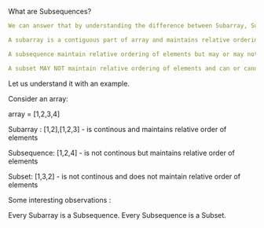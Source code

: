 What are Subsequences?
```yml
We can answer that by understanding the difference between Subarray, Subsequence and Subset

A subarray is a contiguous part of array and maintains relative ordering of elements. For an array/string of size n, there are n*(n+1)/2 non-empty subarrays/substrings.

A subsequence maintain relative ordering of elements but may or may not be a contiguous part of an array. For a sequence of size n, we can have 2^n-1 non-empty sub-sequences in total.

A subset MAY NOT maintain relative ordering of elements and can or cannot be a contiguous part of an array. For a set of size n, we can have (2^n) sub-sets in total.
```
Let us understand it with an example.

Consider an array:

array = [1,2,3,4]

Subarray : [1,2],[1,2,3] - is continous and maintains relative order of elements

Subsequence: [1,2,4] - is not continous but maintains relative order of elements

Subset: [1,3,2] - is not continous and does not maintain relative order of elements

Some interesting observations :

Every Subarray is a Subsequence.
Every Subsequence is a Subset.